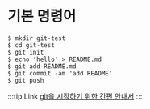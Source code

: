 # 기본 명령어

```
$ mkdir git-test
$ cd git-test
$ git init
$ echo 'hello' > README.md
$ git add README.md
$ git commit -am 'add README'
$ git push
```
:::tip Link
[git을 시작하기 위한 간편 안내서](https://rogerdudler.github.io/git-guide/index.ko.html)
:::